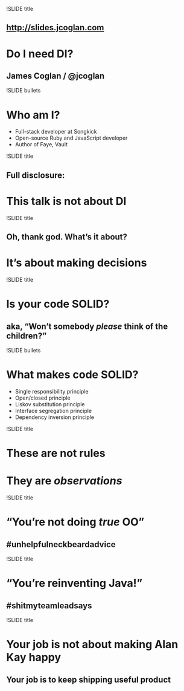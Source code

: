 !SLIDE title
## http://slides.jcoglan.com
# Do I need DI?
## James Coglan / @jcoglan

!SLIDE bullets
# Who am I?
* Full-stack developer at Songkick
* Open-source Ruby and JavaScript developer
* Author of Faye, Vault

!SLIDE title
## Full disclosure:
# This talk is not about DI

!SLIDE title
## Oh, thank god. What’s it about?
# It’s about making decisions

!SLIDE title
# Is your code SOLID?
## aka, “Won’t somebody _please_ think of the children?”

!SLIDE bullets
# What makes code SOLID?
* Single responsibility principle
* Open/closed principle
* Liskov substitution principle
* Interface segregation principle
* Dependency inversion principle

!SLIDE title
# These are not rules
# They are _observations_

!SLIDE title
# “You’re not doing _true_ OO”
## #unhelpfulneckbeardadvice

!SLIDE title
# “You’re reinventing Java!”
## #shitmyteamleadsays

!SLIDE title
# Your job is not about making Alan Kay happy
## Your job is to keep shipping useful product

